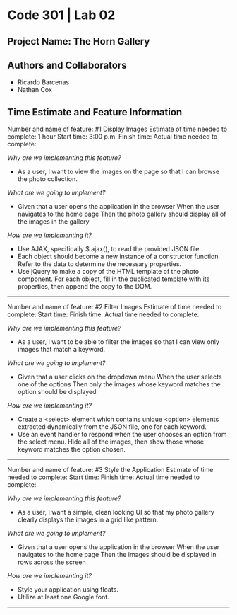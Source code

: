 # Code 301 | Lab 02

## Project Name: The Horn Gallery

## Authors and Collaborators

- Ricardo Barcenas
- Nathan Cox

## Time Estimate and Feature Information

Number and name of feature: #1 Display Images
Estimate of time needed to complete: 1 hour
Start time: 3:00 p.m.
Finish time: 
Actual time needed to complete: 

*Why are we implementing this feature?*

- As a user, I want to view the images on the page so that I can browse the photo collection.

*What are we going to implement?*

- Given that a user opens the application in the browser When the user navigates to the home page Then the photo gallery should display all of the images in the gallery

*How are we implementing it?*

- Use AJAX, specifically $.ajax(), to read the provided JSON file.
- Each object should become a new instance of a constructor function. Refer to the data to determine the necessary properties. 
- Use jQuery to make a copy of the HTML template of the photo component. For each object, fill in the duplicated template with its properties, then append the copy to the DOM.

---

Number and name of feature: #2 Filter Images
Estimate of time needed to complete:
Start time:
Finish time: 
Actual time needed to complete: 

*Why are we implementing this feature?*

- As a user, I want to be able to filter the images so that I can view only images that match a keyword.

*What are we going to implement?*

- Given that a user clicks on the dropdown menu When the user selects one of the options Then only the images whose keyword matches the option should be displayed

*How are we implementing it?*

- Create a \<select> element which contains unique \<option> elements extracted dynamically from the JSON file, one for each keyword.
- Use an event handler to respond when the user chooses an option from the select menu. Hide all of the images, then show those whose keyword matches the option chosen.

---

Number and name of feature: #3 Style the Application
Estimate of time needed to complete:
Start time:
Finish time: 
Actual time needed to complete: 

*Why are we implementing this feature?*

- As a user, I want a simple, clean looking UI so that my photo gallery clearly displays the images in a grid like pattern.

*What are we going to implement?*

- Given that a user opens the application in the browser When the user navigates to the home page Then the images should be displayed in rows across the screen

*How are we implementing it?*

- Style your application using floats.
- Utilize at least one Google font.

---


## 